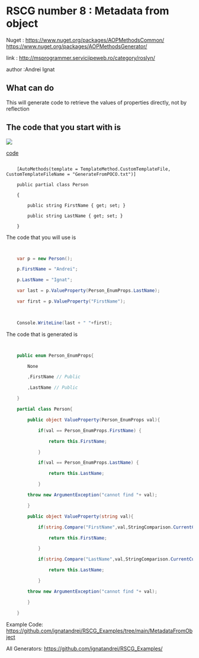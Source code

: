 # RSCG number 8 : Metadata from object

Nuget :
    https://www.nuget.org/packages/AOPMethodsCommon/
    https://www.nuget.org/packages/AOPMethodsGenerator/


link : http://msprogrammer.serviciipeweb.ro/category/roslyn/ 


author :Andrei Ignat


## What can do

This will generate code to retrieve the values of properties directly, not by reflection

## The code that you start with is 


<img src='http://ignatandrei.github.io/RSCG_Examples/images/Metadata from object/ExistingCode.cs.png' />

<a href='http://ignatandrei.github.io/RSCG_Examples/images/Metadata from object/ExistingCode.cs' target='_blank'>code</a>


```

    [AutoMethods(template = TemplateMethod.CustomTemplateFile, CustomTemplateFileName = "GenerateFromPOCO.txt")]

    public partial class Person

    {

        public string FirstName { get; set; }

        public string LastName { get; set; }

    }
```

The code that you will use is

```csharp


    var p = new Person();                                      

    p.FirstName = "Andrei";

    p.LastName = "Ignat";

    var last = p.ValueProperty(Person_EnumProps.LastName);

    var first = p.ValueProperty("FirstName");

    

    Console.WriteLine(last + " "+first);

```

The code that is generated is
```csharp


    public enum Person_EnumProps{                                                                  

        None

        ,FirstName // Public 

        ,LastName // Public 

    }

    partial class Person{

        public object ValueProperty(Person_EnumProps val){

            if(val == Person_EnumProps.FirstName) {

                return this.FirstName;

            }

            if(val == Person_EnumProps.LastName) {

                return this.LastName;

            }

        throw new ArgumentException("cannot find "+ val);

        }

        public object ValueProperty(string val){

            if(string.Compare("FirstName",val,StringComparison.CurrentCultureIgnoreCase)==0) {

                return this.FirstName;

            }

            if(string.Compare("LastName",val,StringComparison.CurrentCultureIgnoreCase)==0) {

                return this.LastName;

            }

        throw new ArgumentException("cannot find "+ val);

        }

    }

```


Example Code: <a href="https://github.com/ignatandrei/RSCG_Examples/tree/main/MetadataFromObject" rel="noopener" target="_blank">https://github.com/ignatandrei/RSCG_Examples/tree/main/MetadataFromObject</a>

All Generators: <a href="https://github.com/ignatandrei/RSCG_Examples/">https://github.com/ignatandrei/RSCG_Examples/</a>